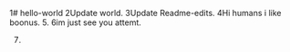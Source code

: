 1# hello-world
2Update world. 
3Update Readme-edits. 
4Hi humans i like boonus. 
5. 
6im just see you attemt.

7.
